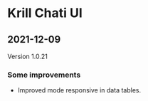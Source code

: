 # Krill Chati UI

## 2021-12-09
Version 1.0.21

### Some improvements

<ul><li>Improved mode responsive in data tables.</li></ul>

